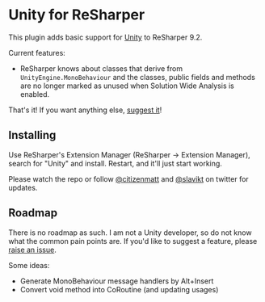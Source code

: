 # Unity for ReSharper

This plugin adds basic support for [Unity](http://unity3d.com/) to ReSharper 9.2.

Current features:

* ReSharper knows about classes that derive from `UnityEngine.MonoBehaviour` and the classes, public fields and methods are no longer marked as unused when Solution Wide Analysis is enabled.

That's it! If you want anything else, [suggest it](https://github.com/JetBrains/resharper-unity/issues)!

## Installing

Use ReSharper's Extension Manager (ReSharper &rarr; Extension Manager), search for "Unity" and install. Restart, and it'll just start working.

Please watch the repo or follow [@citizenmatt](https://twitter.com/citizenmatt) and [@slavikt](https://twitter.com/slavikt) on twitter for updates.

## Roadmap

There is no roadmap as such. I am not a Unity developer, so do not know what the common pain points are. If you'd like to suggest a feature, please [raise an issue](https://github.com/JetBrains/resharper-unity/issues).

Some ideas:
 
 * Generate MonoBehaviour message handlers by Alt+Insert
 * Convert void method into CoRoutine (and updating usages)
